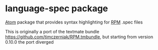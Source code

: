 # language-spec package

[Atom](http://atom.io) package that provides syntax highlighting for
[RPM](http://www.rpm.org/) .spec files

This is originally a port of the textmate bundle https://github.com/timczerniak/RPM.tmbundle,
but starting from version 0.10.0 the port diverged
